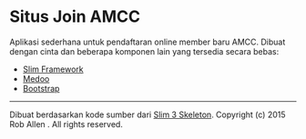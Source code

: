 # Situs Join AMCC

Aplikasi sederhana untuk pendaftaran online member baru AMCC. Dibuat dengan cinta dan beberapa komponen lain yang tersedia secara bebas:

* [Slim Framework](http://slimframework.com)
* [Medoo](http://medoo.in)
* [Bootstrap](http://v4-alpha.getbootstrap.com/)

---

Dibuat berdasarkan kode sumber dari [Slim 3 Skeleton](https://github.com/akrabat/slim3-skeleton). Copyright (c) 2015 Rob Allen . All rights reserved.

